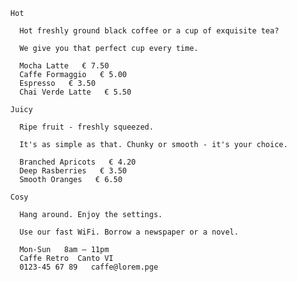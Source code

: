       Hot

        Hot freshly ground black coffee or a cup of exquisite tea?

        We give you that perfect cup every time.

        Mocha Latte   € 7.50
        Caffe Formaggio   € 5.00
        Espresso   € 3.50
        Chai Verde Latte   € 5.50

      Juicy

        Ripe fruit - freshly squeezed.

        It's as simple as that. Chunky or smooth - it's your choice.

        Branched Apricots   € 4.20
        Deep Rasberries   € 3.50
        Smooth Oranges   € 6.50

      Cosy

        Hang around. Enjoy the settings.

        Use our fast WiFi. Borrow a newspaper or a novel.

        Mon-Sun   8am – 11pm
        Caffe Retro  Canto VI
        0123-45 67 89   caffe@lorem.pge